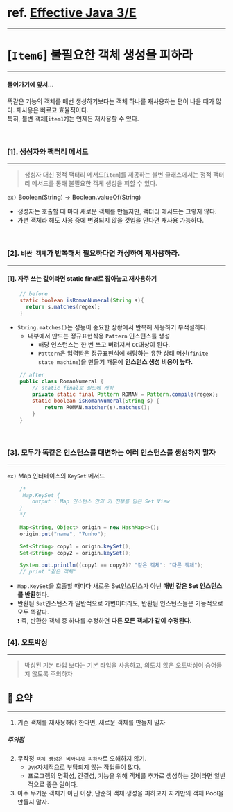 # ref. [Effective Java 3/E]()

---

# [`Item6`] 불필요한 객체 생성을 피하라

---

#### 들어가기에 앞서...
똑같은 기능의 객체를 매번 생성하기보다는 객체 하나를 재사용하는 편이 나을 때가 많다. 재사용은 빠르고 효율적이다.<br>
특히, 불변 객체[`item17`]는 언제든 재사용할 수 있다.

<br>

### [1]. 생성자와 팩터리 메서드
___
> 생성자 대신 정적 팩터리 메서드[`item`]를 제공하는 불변 클래스에서는 정적 팩터리 메서드를 통해 불필요한 객체 생성을 피할 수 있다. 

`ex)` Boolean(String) -> Boolean.valueOf(String)
- 생성자는 호출할 때 마다 새로운 객체를 만들지만, 팩터리 메서드는 그렇지 않다.
- 가변 객체라 해도 사용 중에 변경되지 않을 것임을 안다면 재사용 가능하다.

<br>

### [2]. `비싼 객체`가 반복해서 필요하다면 캐싱하여 재사용하라.
___
  #### [1]. 자주 쓰는 값이라면 static final로 잡아놓고 재사용하기
```java
    // before
    static boolean isRomanNumeral(String s){
      return s.matches(regex);
    }
```
- `String.matches()`는 성능이 중요한 상황에서 반복해 사용하기 부적절하다.
  - 내부에서 만드는 정규표현식용 `Pattern` 인스턴스를 생성
    - 해당 인스턴스는 한 번 쓰고 버려져서 `GC`대상이 된다.
    - `Pattern`은 입력받은 정규표현식에 해당하는 유한 상태 머신(`finite state machine`)을 만들기 때문에 **인스턴스 생성 비용이 높다.**
```java
    // after
    public class RomanNumeral {
        // static final로 필드에 캐싱
        private static final Pattern ROMAN = Pattern.compile(regex);
        static boolean isRomanNumeral(String s) {
            return ROMAN.matcher(s).matches();
        }
    }   
```
<br>

### [3]. 모두가 똑같은 인스턴스를 대변하는 여러 인스턴스를 생성하지 말자
___
`ex)` Map 인터페이스의 `KeySet` 메서드
```java
    /*
     Map.KeySet {
        output : Map 인스턴스 안의 키 전부를 담은 Set View
    }
    */
    
    Map<String, Object> origin = new HashMap<>();
    origin.put("name", "7unho");

    Set<String> copy1 = origin.keySet();
    Set<String> copy2 = origin.keySet();

    System.out.println((copy1 == copy2)? "같은 객체": "다른 객체");
    // print "같은 객체"
```
- `Map.KeySet`을 호출할 때마다 새로운 Set인스턴스가 아닌 **매번 같은 Set 인스턴스를 반환**한다.
- 반환된 `Set`인스턴스가 일반적으로 가변이더라도, 반환된 인스턴스들은 기능적으로 모두 똑같다.<br>
  ❗️ 즉, 반환한 객체 중 하나를 수정하면 **다른 모든 객체가 같이 수정된다.**


### [4]. 오토박싱
___
> 박싱된 기본 타입 보다는 기본 타입을 사용하고, 의도치 않은 오토박싱이 숨어들지 않도록 주의하자


## 📝 요약
___
1. 기존 객체를 재사용해야 한다면, 새로운 객체를 만들지 말자
##### 주의점
2. 무작정 `객체 생성은 비싸니까 피하자`로 오해하지 않기.
   - `JVM`자체적으로 부담되지 않는 작업들이 많다.
   - 프로그램의 명확성, 간결성, 기능을 위해 객체를 추가로 생성하는 것이라면 일반적으로 좋은 일이다.
3. 아주 무거운 객체가 아닌 이상, 단순히 객체 생성을 피하고자 자기만의 객체 Pool을 만들지 말자.
